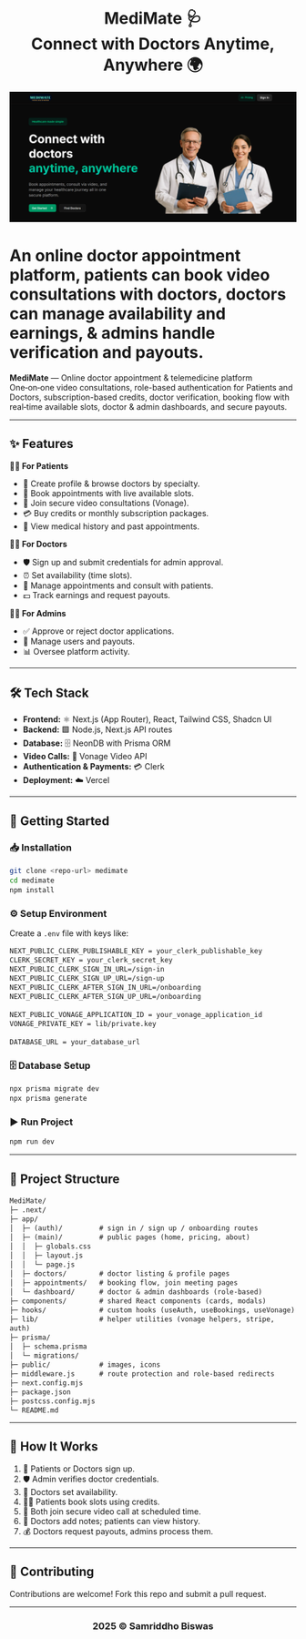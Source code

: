 <h1 align="center">MediMate 🩺 <br> Connect with Doctors Anytime, Anywhere 🌍</h1>

![image](public/landing.png)

# An online doctor appointment platform, patients can book video consultations with doctors, doctors can manage availability and earnings, & admins handle verification and payouts.

**MediMate** — Online doctor appointment & telemedicine platform  
One‑on‑one video consultations, role-based authentication for Patients and Doctors, subscription-based credits, doctor verification, booking flow with real‑time available slots, doctor & admin dashboards, and secure payouts.

---

## ✨ Features

**👩‍⚕️ For Patients**
- 📝 Create profile & browse doctors by specialty.
- 📅 Book appointments with live available slots.
- 🎥 Join secure video consultations (Vonage).
- 💳 Buy credits or monthly subscription packages.
- 📖 View medical history and past appointments.

**🧑‍⚕️ For Doctors**
- 🛡️ Sign up and submit credentials for admin approval.
- ⏰ Set availability (time slots).
- 👥 Manage appointments and consult with patients.
- 💵 Track earnings and request payouts.

**👨‍💼 For Admins**
- ✅ Approve or reject doctor applications.
- 👥 Manage users and payouts.
- 📊 Oversee platform activity.

---

## 🛠 Tech Stack

- **Frontend:** ⚛️ Next.js (App Router), React, Tailwind CSS, Shadcn UI
- **Backend:** 🟩 Node.js, Next.js API routes  
- **Database:** 🗄 NeonDB with Prisma ORM  
- **Video Calls:** 🎥 Vonage Video API  
- **Authentication & Payments:** 💳 Clerk  
- **Deployment:** ☁️ Vercel

---

## 🚀 Getting Started

### 📥 Installation
```bash
git clone <repo-url> medimate
cd medimate
npm install
```

### ⚙️ Setup Environment
Create a `.env` file with keys like:
```env
NEXT_PUBLIC_CLERK_PUBLISHABLE_KEY = your_clerk_publishable_key
CLERK_SECRET_KEY = your_clerk_secret_key
NEXT_PUBLIC_CLERK_SIGN_IN_URL=/sign-in
NEXT_PUBLIC_CLERK_SIGN_UP_URL=/sign-up
NEXT_PUBLIC_CLERK_AFTER_SIGN_IN_URL=/onboarding
NEXT_PUBLIC_CLERK_AFTER_SIGN_UP_URL=/onboarding

NEXT_PUBLIC_VONAGE_APPLICATION_ID = your_vonage_application_id
VONAGE_PRIVATE_KEY = lib/private.key

DATABASE_URL = your_database_url
```

### 🗄 Database Setup
```bash
npx prisma migrate dev
npx prisma generate
```

### ▶️ Run Project
```bash
npm run dev
```

---

## 📂 Project Structure
```
MediMate/
├─ .next/
├─ app/
│  ├─ (auth)/         # sign in / sign up / onboarding routes
│  ├─ (main)/         # public pages (home, pricing, about)
│  │  ├─ globals.css
│  │  ├─ layout.js
│  │  └─ page.js
│  ├─ doctors/        # doctor listing & profile pages
│  ├─ appointments/   # booking flow, join meeting pages
│  └─ dashboard/      # doctor & admin dashboards (role-based)
├─ components/        # shared React components (cards, modals)
├─ hooks/             # custom hooks (useAuth, useBookings, useVonage)
├─ lib/               # helper utilities (vonage helpers, stripe, auth)
├─ prisma/
│  ├─ schema.prisma
│  └─ migrations/
├─ public/            # images, icons
├─ middleware.js      # route protection and role-based redirects
├─ next.config.mjs
├─ package.json
├─ postcss.config.mjs
└─ README.md
```


---

## 🔄 How It Works

1. 🙋 Patients or Doctors sign up.  
2. 🛡️ Admin verifies doctor credentials.  
3. 📅 Doctors set availability.  
4. 👩‍⚕️ Patients book slots using credits.  
5. 🎥 Both join secure video call at scheduled time.  
6. 📝 Doctors add notes; patients can view history.  
7. 💰 Doctors request payouts, admins process them.
---

## 🤝 Contributing

Contributions are welcome! Fork this repo and submit a pull request.

---

<h3 align="center">2025 ©️ Samriddho Biswas</h3>